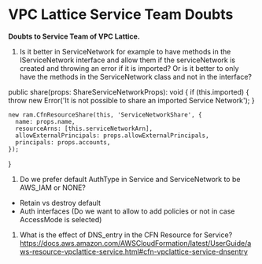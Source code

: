 # VPC Lattice Service Team Doubts

**Doubts to Service Team of VPC Lattice.**

1. Is it better in ServiceNetwork for example to have methods in the IServiceNetwork interface and allow them if the serviceNetwork is created and throwing an error if it is imported?
   Or is it better to only have the methods in the ServiceNetwork class and not in the interface?

public share(props: ShareServiceNetworkProps): void {
if (this.imported) {
throw new Error('It is not possible to share an imported Service Network');
}

    new ram.CfnResourceShare(this, 'ServiceNetworkShare', {
      name: props.name,
      resourceArns: [this.serviceNetworkArn],
      allowExternalPrincipals: props.allowExternalPrincipals,
      principals: props.accounts,
    });

}

1. Do we prefer default AuthType in Service and ServiceNetwork to be AWS_IAM or NONE?

- Retain vs destroy default
- Auth interfaces (Do we want to allow to add policies or not in case AccessMode is selected)

1. What is the effect of DNS_entry in the CFN Resource for Service? https://docs.aws.amazon.com/AWSCloudFormation/latest/UserGuide/aws-resource-vpclattice-service.html#cfn-vpclattice-service-dnsentry
